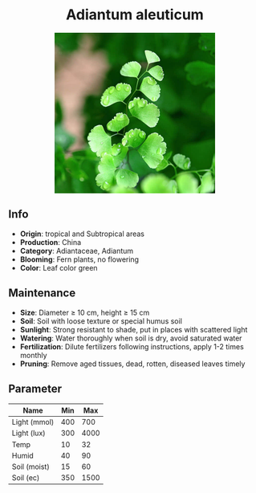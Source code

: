 <h1 align='center'>Adiantum aleuticum</h1>
<p align="center">
    <img 
        align='center'
        width='320'
        src="../images/adiantum aleuticum.png" 
        alt='Adiantum aleuticum' />
</p>

## Info

 - **Origin**: tropical and Subtropical areas
 - **Production**: China
 - **Category**: Adiantaceae, Adiantum
 - **Blooming**: Fern plants, no flowering
 - **Color**: Leaf color green

## Maintenance

 - **Size**: Diameter ≥ 10 cm, height ≥ 15 cm
 - **Soil**: Soil with loose texture or special humus soil
 - **Sunlight**: Strong resistant to shade, put in places with scattered light
 - **Watering**: Water thoroughly when soil is dry, avoid saturated water
 - **Fertilization**: Dilute fertilizers following instructions, apply 1-2 times monthly
 - **Pruning**: Remove aged tissues, dead, rotten, diseased leaves timely

## Parameter

| Name         | Min  | Max   |
|--------------|------|-------|
| Light (mmol) | 400 | 700  |
| Light (lux)  | 300 | 4000 |
| Temp         | 10    | 32    |
| Humid        | 40   | 90    |
| Soil (moist) | 15   | 60    |
| Soil (ec)    | 350  | 1500  |